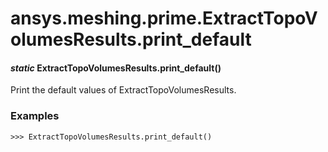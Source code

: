 # ansys.meshing.prime.ExtractTopoVolumesResults.print_default

#### *static* ExtractTopoVolumesResults.print_default()

Print the default values of ExtractTopoVolumesResults.

### Examples

```pycon
>>> ExtractTopoVolumesResults.print_default()
```

<!-- !! processed by numpydoc !! -->
